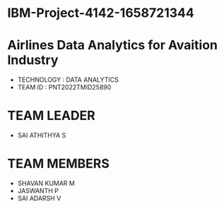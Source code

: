 # IBM-Project-4142-1658721344

# Airlines Data Analytics for Avaition Industry


- TECHNOLOGY : DATA ANALYTICS
- TEAM ID    : PNT2022TMID25890

# TEAM LEADER
- SAI ATHITHYA S

# TEAM MEMBERS
- SHAVAN KUMAR M
- JASWANTH P
- SAI ADARSH V

